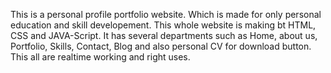 This is a personal profile portfolio website. Which is made for only personal education and skill developement. This whole website is making bt HTML, CSS and JAVA-Script.
It has several departments such as Home, about us, Portfolio, Skills, Contact, Blog and also personal CV for download button. 
This all are realtime working and right uses.
